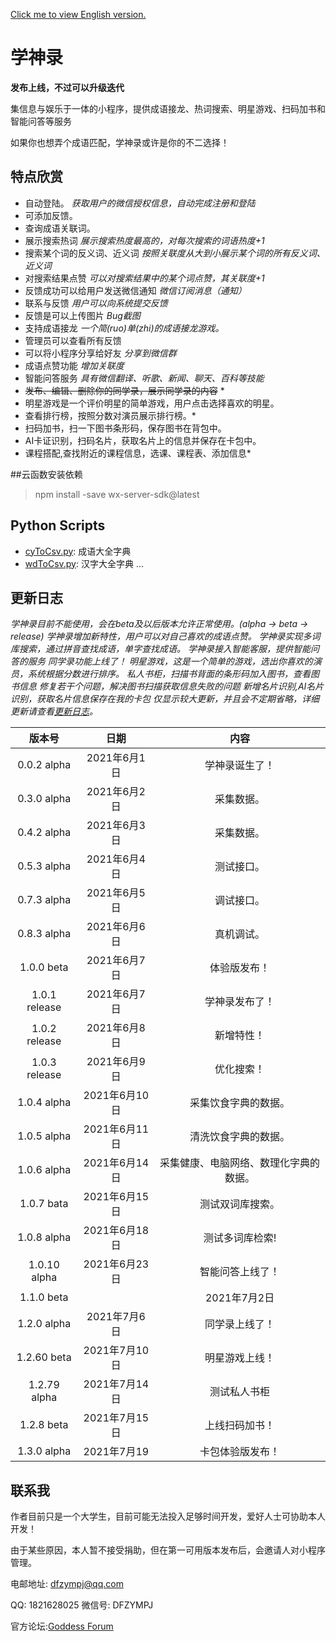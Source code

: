 [Click me to view English version.](en.readme.md)

# 学神录 #

**发布上线，不过可以升级迭代**

集信息与娱乐于一体的小程序，提供成语接龙、热词搜索、明星游戏、扫码加书和智能问答等服务

如果你也想弄个成语匹配，学神录或许是你的不二选择！

## 特点欣赏 ##

* 自动登陆。 *获取用户的微信授权信息，自动完成注册和登陆*
* 可添加反馈。
* 查询成语关联词。
* 展示搜索热词 *展示搜索热度最高的，对每次搜索的词语热度+1*
* 搜索某个词的反义词、近义词 *按照关联度从大到小展示某个词的所有反义词、近义词*
* 对搜索结果点赞 *可以对搜索结果中的某个词点赞，其关联度+1*
* 反馈成功可以给用户发送微信通知 *微信订阅消息（通知）*
* 联系与反馈 *用户可以向系统提交反馈*
* 反馈是可以上传图片 *Bug截图*
* 支持成语接龙 *一个简(ruo)单(zhi)的成语接龙游戏。*
* 管理员可以查看所有反馈
* 可以将小程序分享给好友 *分享到微信群*
* 成语点赞功能 *增加关联度*
* 智能问答服务 *具有微信翻译、听歌、新闻、聊天、百科等技能*
* <del>发布、编辑、删除你的同学录，展示同学录的内容</del> *
* 明星游戏是一个评价明星的简单游戏，用户点击选择喜欢的明星。
* 查看排行榜，按照分数对演员展示排行榜。*
* 扫码加书，扫一下图书条形码，保存图书在背包中。
* AI卡证识别，扫码名片，获取名片上的信息并保存在卡包中。
* 课程搭配,查找附近的课程信息，选课、课程表、添加信息*

##云函数安装依赖

> npm install -save wx-server-sdk@latest

## Python Scripts
- [cyToCsv.py](./爬虫/cyToCsv.py): 成语大全字典
- [wdToCsv.py](./爬虫/wdToCsv.py): 汉字大全字典
...

## 更新日志 ##

*学神录目前不能使用，会在beta及以后版本允许正常使用。(alpha -> beta -> release)*
*学神录增加新特性，用户可以对自己喜欢的成语点赞。*
*学神录实现多词库搜索，通过拼音查找成语，单字查找成语。*
*学神录接入智能客服，提供智能问答的服务*
*同学录功能上线了！* 
*明星游戏，这是一个简单的游戏，选出你喜欢的演员，系统根据分数进行排序。*
*私人书柜，扫描书背面的条形码加入图书，查看图书信息*
*修复若干个问题，解决图书扫描获取信息失败的问题*
*新增名片识别,AI名片识别，获取名片信息保存在我的卡包*
*仅显示较大更新，并且会不定期省略，详细更新请查看[更新日志](logs.md)。*


版本号 | 日期 | 内容
:---: | :---: | :---:
0.0.2 alpha | 2021年6月1日 | 学神录诞生了！
0.3.0 alpha | 2021年6月2日 | 采集数据。
0.4.2 alpha | 2021年6月3日 | 采集数据。
0.5.3 alpha | 2021年6月4日 | 测试接口。
0.7.3 alpha | 2021年6月5日 | 调试接口。
0.8.3 alpha | 2021年6月6日 | 真机调试。
1.0.0 beta | 2021年6月7日 | 体验版发布！
1.0.1 release | 2021年6月7日 | 学神录发布了！
1.0.2 release | 2021年6月8日 | 新增特性！
1.0.3 release | 2021年6月9日 | 优化搜索！
1.0.4 alpha | 2021年6月10日| 采集饮食字典的数据。
1.0.5 alpha | 2021年6月11日| 清洗饮食字典的数据。
1.0.6 alpha | 2021年6月14日| 采集健康、电脑网络、数理化字典的数据。
1.0.7 bata |  2021年6月15日| 测试双词库搜索。
1.0.8 alpha| 2021年6月18日| 测试多词库检索!
1.0.10 alpha|2021年6月23日| 智能问答上线了！
1.1.0 beta| |2021年7月2日| 周周看开发中!
1.2.0 alpha|2021年7月6日|同学录上线了！
1.2.60 beta|2021年7月10日|明星游戏上线！
1.2.79 alpha | 2021年7月14日|测试私人书柜
1.2.8 beta | 2021年7月15日|上线扫码加书！
1.3.0 alpha| 2021年7月19|卡包体验版发布！


## 联系我 ##

作者目前只是一个大学生，目前可能无法投入足够时间开发，爱好人士可协助本人开发！

由于某些原因，本人暂不接受捐助，但在第一可用版本发布后，会邀请人对小程序管理。

电邮地址: [dfzympj@qq.com](mailto:dfzympj@qq.com)

QQ: 1821628025  微信号: DFZYMPJ

官方论坛:[Goddess Forum](http://thegoddessforum.com)
